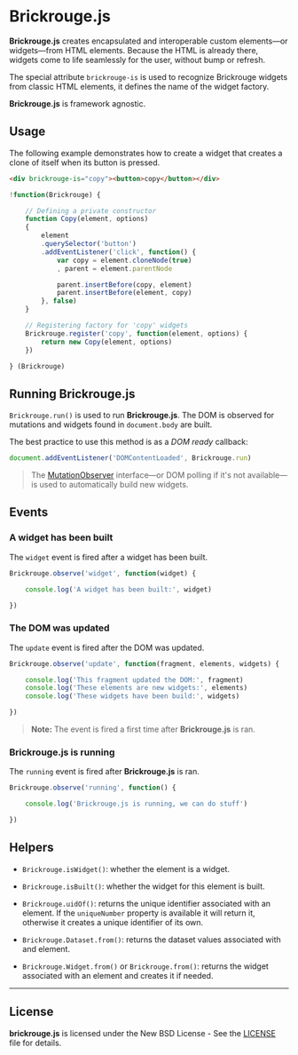 # Brickrouge.js

**Brickrouge.js** creates encapsulated and interoperable custom elements—or widgets—from HTML
elements. Because the HTML is already there, widgets come to life seamlessly for the user, without
bump or refresh.

The special attribute `brickrouge-is` is used to recognize Brickrouge widgets from classic HTML
elements, it defines the name of the widget factory.

**Brickrouge.js** is framework agnostic.





## Usage

The following example demonstrates how to create a widget that creates a clone of itself when its
button is pressed.

```html
<div brickrouge-is="copy"><button>copy</button></div>
```

```js
!function(Brickrouge) {

	// Defining a private constructor
	function Copy(element, options)
	{
		element
		.querySelector('button')
		.addEventListener('click', function() {
			var copy = element.cloneNode(true)
			, parent = element.parentNode

			parent.insertBefore(copy, element)
			parent.insertBefore(element, copy)
		}, false)
	}

	// Registering factory for 'copy' widgets
	Brickrouge.register('copy', function(element, options) {
		return new Copy(element, options)
	})

} (Brickrouge)
```





## Running Brickrouge.js

`Brickrouge.run()` is used to run **Brickrouge.js**. The DOM is observed for mutations and widgets
found in `document.body` are built.

The best practice to use this method is as a _DOM ready_ callback:

```js
document.addEventListener('DOMContentLoaded', Brickrouge.run)
```

> The [MutationObserver][] interface—or DOM polling if it's not available—is used to
automatically build new widgets.





## Events

### A widget has been built

The `widget` event is fired after a widget has been built.

```js
Brickrouge.observe('widget', function(widget) {

    console.log('A widget has been built:', widget)

})
```





### The DOM was updated

The `update` event is fired after the DOM was updated.

```js
Brickrouge.observe('update', function(fragment, elements, widgets) {

    console.log('This fragment updated the DOM:', fragment)
    console.log('These elements are new widgets:', elements)
    console.log('These widgets have been build:', widgets)

})
```

> **Note:** The event is fired a first time after **Brickrouge.js** is ran.





### Brickrouge.js is running

The `running` event is fired after **Brickrouge.js** is ran.

```js
Brickrouge.observe('running', function() {

	console.log('Brickrouge.js is running, we can do stuff')

})
```






## Helpers

- `Brickrouge.isWidget()`: whether the element is a widget.

- `Brickrouge.isBuilt()`: whether the widget for this element is built.

- `Brickrouge.uidOf()`: returns the unique identifier associated with an element. If the
`uniqueNumber` property is available it will return it, otherwise it creates a unique identifier of
its own.

- `Brickrouge.Dataset.from()`: returns the dataset values associated with and element.

- `Brickrouge.Widget.from()` or `Brickrouge.from()`: returns the widget associated with an element
and creates it if needed.





----------

## License

**brickrouge.js** is licensed under the New BSD License - See the [LICENSE](LICENSE) file for details.





[MutationObserver]: https://developer.mozilla.org/en/docs/Web/API/MutationObserver
